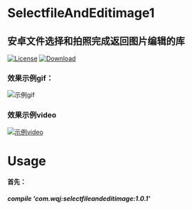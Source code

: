# SelectfileAndEditimage1
## 安卓文件选择和拍照完成返回图片编辑的库  
[![License](https://img.shields.io/badge/license-Apache%202-green.svg)](https://www.apache.org/licenses/LICENSE-2.0)
[ ![Download](https://api.bintray.com/packages/mrwen/ImageAndFile/selectfileandeditimage/images/download.svg) ](https://bintray.com/mrwen/ImageAndFile/selectfileandeditimage/_latestVersion)  
### 效果示例gif：  
![示例gif](URL)  
### 效果示例video  
[![示例video](http://img.youtube.com/vi/Ky-U-DwSLoM/0.jpg)](https://youtu.be/Ky-U-DwSLoM)   
# Usage  
#### 首先：  
##### compile 'com.wqj:selectfileandeditimage:1.0.1'  
